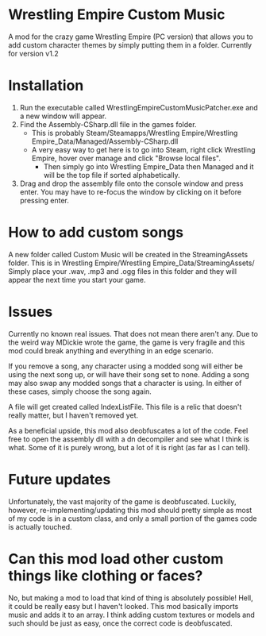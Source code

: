 # Wrestling Empire Custom Music
A mod for the crazy game Wrestling Empire (PC version) that allows you to add custom character themes by simply putting them in a folder.
Currently for version v1.2

# Installation
1. Run the executable called WrestlingEmpireCustomMusicPatcher.exe and a new window will appear.
1. Find the Assembly-CSharp.dll file in the games folder. 
    * This is probably Steam/Steamapps/Wrestling Empire/Wrestling Empire_Data/Managed/Assembly-CSharp.dll
    * A very easy way to get here is to go into Steam, right click Wrestling Empire, hover over manage and click "Browse local files".
       * Then simply go into Wrestling Empire_Data then Managed and it will be the top file if sorted alphabetically.
1. Drag and drop the assembly file onto the console window and press enter. You may have to re-focus the window by clicking on it before pressing enter.

# How to add custom songs
A new folder called Custom Music will be created in the StreamingAssets folder. 
This is in Wrestling Empire/Wrestling Empire_Data/StreamingAssets/
Simply place your .wav, .mp3 and .ogg files in this folder and they will appear the next time you start your game.

# Issues
Currently no known real issues. That does not mean there aren't any. Due to the weird way MDickie wrote the game, the game is very fragile and this mod could break anything and everything in an edge scenario.

If you remove a song, any character using a modded song will either be using the next song up, or will have their song set to none.
  Adding a song may also swap any modded songs that a character is using. 
  In either of these cases, simply choose the song again.
  
A file will get created called IndexListFile. This file is a relic that doesn't really matter, but I haven't removed yet.

As a beneficial upside, this mod also deobfuscates a lot of the code. Feel free to open the assembly dll with a dn decompiler and see what I think is what. 
  Some of it is purely wrong, but a lot of it is right (as far as I can tell).

# Future updates
Unfortunately, the vast majority of the game is deobfuscated. Luckily, however, re-implementing/updating this mod should pretty simple as most of my code is in a custom class, and only a small portion of the games code is actually touched.

# Can this mod load other custom things like clothing or faces?
No, but making a mod to load that kind of thing is absolutely possible! Hell, it could be really easy but I haven't looked.
This mod basically imports music and adds it to an array. 
I think adding custom textures or models and such should be just as easy, once the correct code is deobfuscated.
